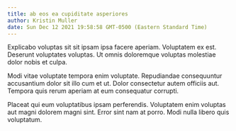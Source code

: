 ```yaml
---
title: ab eos ea cupiditate asperiores
author: Kristin Muller
date: Sun Dec 12 2021 19:58:58 GMT-0500 (Eastern Standard Time)
---
```

Explicabo voluptas sit sit ipsam ipsa facere aperiam. Voluptatem ex est. Deserunt voluptates voluptas. Ut omnis doloremque voluptas molestiae dolor nobis et culpa.

 Modi vitae voluptate tempora enim voluptate. Repudiandae consequuntur accusantium dolor sit illo cum et ut. Dolor consectetur autem officiis aut. Tempora quis rerum aperiam at eum consequatur corrupti.

 Placeat qui eum voluptatibus ipsam perferendis. Voluptatem enim voluptas aut magni dolorem magni sint. Error sint nam at porro. Modi nulla libero quis voluptatum.